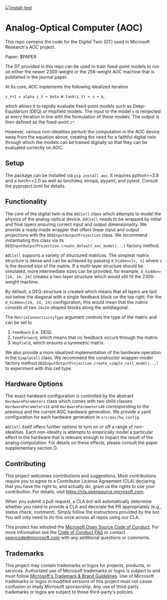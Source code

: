 [![install-test](https://github.com/microsoft/aoc/actions/workflows/install-test.yml/badge.svg?branch=main)](https://github.com/microsoft/aoc/actions/workflows/install-test.yml)

# Analog-Optical Computer (AOC)

This repo contains the code for the Digital Twin (DT) used in Microsoft Research's AOC project.

Paper: $PAPER

The DT provided in this repo can be used to train fixed-point models to run on either the newer 2300-weight or the 256-weight AOC machine that is published in the journal paper.

At its core, AOC implements the following idealized iteration

`z_t+1 = alpha z_t + beta W tanh(z_t) + x + b`,

which allows it to rapidly evaluate fixed-point models such as Deep-Equilibrium (DEQ) or Hopfield models. The input to the model `x` is reinjected at every iteration in line with the formulation of these models.
The output is then defined as the fixed-point `z*`.

However, various non-idealities perturb the computation in the AOC device away from the equation above, creating the need for a faithful digital twin through which the models can be trained digitally so that they can be evaluated correctly on AOC. 


## Setup
The package can be installed via `pip install aoc`. It requires python>=3.9 and a torch>=2.0 as well as torchdeq, 
einops, pyyaml, and pytest. Consult the pyproject.toml for details.

## Functionality
The core of the digital twin is the `AOCCell` class which attempts to model the physics of the analog-optical device.
`AOCCell` needs to be wrapped by initial and final layers ensuring correct input and output dimensionality.
We provide a ready-made wrapper that offers linear input and output projections with the `DEQInputOutputProjection` class.
We recommend instantiating this class via its `DEQInputOutputProjection.create_default_aoc_model(...)` factory method.

`AOCCell` supports a variety of structured matrices. The simplest matrix structure is dense and can be achieved by passing 
`d_hidden=[s, s]` where `s` is the desired size of the matrix. If a multi-layer structure should be simulated, more
intermediate sizes can be provided, for example, `d_hidden=[24, 24, 24]` creates a two-layer structure which would still 
fit the 2300-weight machine.

By default, a DEQ-structure is created which means that all layers are laid out below the diagonal with a single
feedback block on the top right. For the `d_hidden=[24, 24, 24]` configuration, this would mean that the matrix consists
of two `24x24`-shaped blocks along the antidiagonal.

The `MatrixConnectivityType` argument controls the type of the matrix and can be set to 
1. `Feedback` (i.e. DEQ).
2. `Feedforward`, which means that no feedback occurs through the matrix.
3. `Hopfield`, which ensures a symmetric matrix.

We also provide a more idealized implementation of the hardware operation in the `SimpleCell` class.
We recommend the constructor wrapper-model factory method `DEQInputOutputProjection.create_simple_cell_model(...)`
to experiment with this cell type.

## Hardware Options

The exact hardware configuration is controlled by the abstract `HardwareParameters` class which comes with two child classes: 
`HardwareParameters16` and `HardwareParameters48` corresponding to the previous and the current AOC hardware generation.
We provide a yaml configuration for each hardware generation in `src/aoc/hw_config`.

`AOCCell` itself offers further options to turn on or off a range of non-idealities. Each non-ideality is attempts to 
empirically model a particular effect in the hardware that is relevant enough to impact the result of the analog computation.
For details on these effects, please consult the paper supplementary section D.

## Contributing

This project welcomes contributions and suggestions.  Most contributions require you to agree to a
Contributor License Agreement (CLA) declaring that you have the right to, and actually do, grant us
the rights to use your contribution. For details, visit https://cla.opensource.microsoft.com.

When you submit a pull request, a CLA bot will automatically determine whether you need to provide
a CLA and decorate the PR appropriately (e.g., status check, comment). Simply follow the instructions
provided by the bot. You will only need to do this once across all repos using our CLA.

This project has adopted the [Microsoft Open Source Code of Conduct](https://opensource.microsoft.com/codeofconduct/).
For more information see the [Code of Conduct FAQ](https://opensource.microsoft.com/codeofconduct/faq/) or
contact [opencode@microsoft.com](mailto:opencode@microsoft.com) with any additional questions or comments.

## Trademarks

This project may contain trademarks or logos for projects, products, or services. Authorized use of Microsoft 
trademarks or logos is subject to and must follow 
[Microsoft's Trademark & Brand Guidelines](https://www.microsoft.com/en-us/legal/intellectualproperty/trademarks/usage/general).
Use of Microsoft trademarks or logos in modified versions of this project must not cause confusion or imply Microsoft sponsorship.
Any use of third-party trademarks or logos are subject to those third-party's policies.
